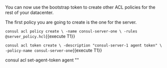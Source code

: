 
You can now use the bootstrap token to create other ACL policies for the rest of your datacenter.

The first policy you are going to create is the one for the server.

`consul acl policy create \
  -name consul-server-one \
  -rules @server_policy.hcl`{{execute T1}}

`consul acl token create \
  -description "consul-server-1 agent token" \
  -policy-name consul-server-one`{{execute T1}}

consul acl set-agent-token agent "<agent token here>"
